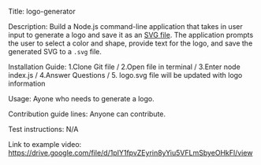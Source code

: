 Title: logo-generator

Description: Build a Node.js command-line application that takes in user input to generate a logo and save it as an [SVG file](https://en.wikipedia.org/wiki/Scalable_Vector_Graphics). 
The application prompts the user to select a color and shape, provide text for the logo, and save the generated SVG to a `.svg` file.

Installation Guide: 1.Clone Git file / 2.Open file in terminal / 3.Enter node index.js / 4.Answer Questions / 5. logo.svg file will be updated with logo information

Usage: Ayone who needs to generate a logo.

Contribution guide lines: Anyone can contribute.

Test instructions: N/A

Link to example video: https://drive.google.com/file/d/1pIY1fpvZEyrin8yYiu5VFLmSbyeOHkFl/view

